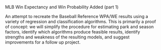 MLB Win Expectancy and Win Probability Added (part 1)

An attempt to recreate the Baseball Reference WPA/WE results using a variety of regression and classification algorithms. This is primarily a proof of concept: we will simplify the procedure for estimating park and season factors, identify which algorithms produce feasible results, identify strengths and weakness of the resulting models, and suggest improvements for a follow up project. 
